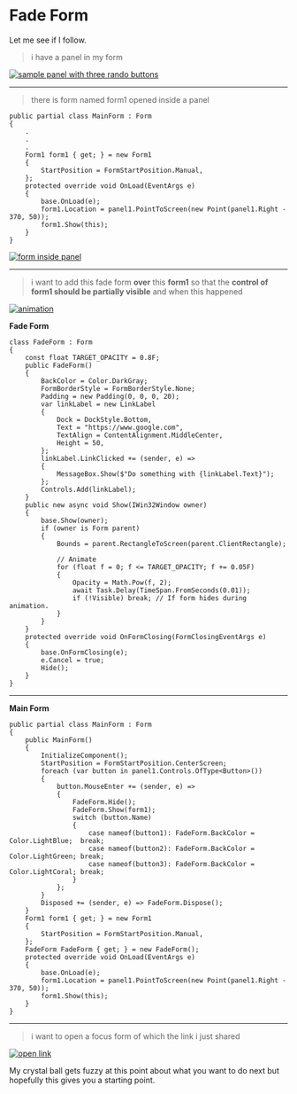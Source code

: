 # Fade Form

Let me see if I follow.

> i have a panel in my form

[![sample panel with three rando buttons][1]][1]
___

> there is form named form1 opened inside a panel

```
public partial class MainForm : Form
{
    .
    .
    .
    Form1 form1 { get; } = new Form1
    {
        StartPosition = FormStartPosition.Manual,
    };
    protected override void OnLoad(EventArgs e)
    {
        base.OnLoad(e);
        form1.Location = panel1.PointToScreen(new Point(panel1.Right - 370, 50));
        form1.Show(this);
    }
}
```
[![form inside panel][2]][2]
___

> i want to add this fade form **over** this **form1** so that the **control of form1 should be partially visible** and when this happened

[![animation][3]][3]

**Fade Form**
```
class FadeForm : Form
{
    const float TARGET_OPACITY = 0.8F;
    public FadeForm()
    {
        BackColor = Color.DarkGray;
        FormBorderStyle = FormBorderStyle.None;
        Padding = new Padding(0, 0, 0, 20);
        var linkLabel = new LinkLabel
        {
            Dock = DockStyle.Bottom,
            Text = "https://www.google.com",
            TextAlign = ContentAlignment.MiddleCenter,
            Height = 50,
        };
        linkLabel.LinkClicked += (sender, e) =>
        {
            MessageBox.Show($"Do something with {linkLabel.Text}");
        };
        Controls.Add(linkLabel);
    }
    public new async void Show(IWin32Window owner)
    {
        base.Show(owner);
        if (owner is Form parent)
        {
            Bounds = parent.RectangleToScreen(parent.ClientRectangle);
                
            // Animate
            for (float f = 0; f <= TARGET_OPACITY; f += 0.05F)
            {
                Opacity = Math.Pow(f, 2);
                await Task.Delay(TimeSpan.FromSeconds(0.01));
                if (!Visible) break; // If form hides during animation.
            }
        }
    }
    protected override void OnFormClosing(FormClosingEventArgs e)
    {
        base.OnFormClosing(e);
        e.Cancel = true;
        Hide();
    }
}
```
___

**Main Form**

```
public partial class MainForm : Form
{
    public MainForm()
    {
        InitializeComponent();
        StartPosition = FormStartPosition.CenterScreen;
        foreach (var button in panel1.Controls.OfType<Button>())
        {
            button.MouseEnter += (sender, e) =>
            {
                FadeForm.Hide();
                FadeForm.Show(form1);
                switch (button.Name) 
                {
                    case nameof(button1): FadeForm.BackColor = Color.LightBlue;  break;
                    case nameof(button2): FadeForm.BackColor = Color.LightGreen; break;
                    case nameof(button3): FadeForm.BackColor = Color.LightCoral; break;
                }
            };
        }
        Disposed += (sender, e) => FadeForm.Dispose();
    }
    Form1 form1 { get; } = new Form1
    {
        StartPosition = FormStartPosition.Manual,
    };
    FadeForm FadeForm { get; } = new FadeForm();
    protected override void OnLoad(EventArgs e)
    {
        base.OnLoad(e);
        form1.Location = panel1.PointToScreen(new Point(panel1.Right - 370, 50));
        form1.Show(this);
    }
}
```
___
> i want to open a focus form of which the link i just shared

[![open link][4]][4]

My crystal ball gets fuzzy at this point about what you want to do next but hopefully this gives you a starting point.


  [1]: https://i.stack.imgur.com/u9lzS.png
  [2]: https://i.stack.imgur.com/4p8ex.png
  [3]: https://i.stack.imgur.com/BtwMg.png
  [4]: https://i.stack.imgur.com/AVf8B.png